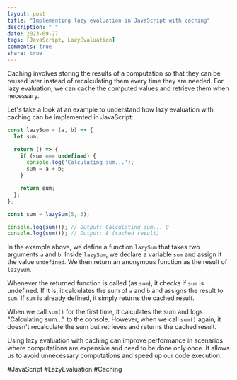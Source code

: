 ```yaml
---
layout: post
title: "Implementing lazy evaluation in JavaScript with caching"
description: " "
date: 2023-09-27
tags: [JavaScript, LazyEvaluation]
comments: true
share: true
---
```


Caching involves storing the results of a computation so that they can be reused later instead of recalculating them every time they are needed. For lazy evaluation, we can cache the computed values and retrieve them when necessary.

Let's take a look at an example to understand how lazy evaluation with caching can be implemented in JavaScript:

```javascript
const lazySum = (a, b) => {
  let sum;

  return () => {
    if (sum === undefined) {
      console.log('Calculating sum...');
      sum = a + b;
    }

    return sum;
  };
};

const sum = lazySum(5, 3);

console.log(sum()); // Output: Calculating sum... 8
console.log(sum()); // Output: 8 (cached result)
```

In the example above, we define a function `lazySum` that takes two arguments `a` and `b`. Inside `lazySum`, we declare a variable `sum` and assign it the value `undefined`. We then return an anonymous function as the result of `lazySum`.

Whenever the returned function is called (as `sum`), it checks if `sum` is undefined. If it is, it calculates the sum of `a` and `b` and assigns the result to `sum`. If `sum` is already defined, it simply returns the cached result.

When we call `sum()` for the first time, it calculates the sum and logs "Calculating sum..." to the console. However, when we call `sum()` again, it doesn't recalculate the sum but retrieves and returns the cached result.

Using lazy evaluation with caching can improve performance in scenarios where computations are expensive and need to be done only once. It allows us to avoid unnecessary computations and speed up our code execution.

#JavaScript #LazyEvaluation #Caching